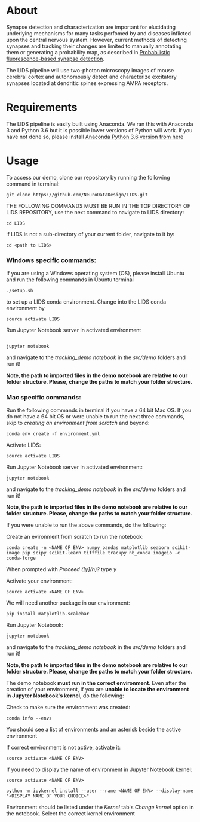 # About  

Synapse detection and characterization are important for elucidating underlying mechanisms for many tasks perfomed by and diseases inflicted upon the central nervous system. However, current methods of detecting synapses and tracking their changes are limited to manually annotating them or generating a probability map, as described in [Probabilistic fluorescence-based synapse detection](http://journals.plos.org/ploscompbiol/article?id=10.1371/journal.pcbi.1005493). 

The LIDS pipeline will use two-photon microscopy images of mouse cerebral cortex and autonomously detect and characterize excitatory synapses located at dendritic spines expressing AMPA receptors. 


# Requirements

The LIDS pipeline is easily built using Anaconda. We ran this with Anaconda 3 and Python 3.6 but it is possible lower versions of Python will work. If you have not done so, please install [Anaconda Python 3.6 version from here](https://www.anaconda.com/what-is-anaconda/)

# Usage

To access our demo, clone our repository by running the following command in terminal:

```
git clone https://github.com/NeuroDataDesign/LIDS.git

```

THE FOLLOWING COMMANDS MUST BE RUN IN THE TOP DIRECTORY OF LIDS REPOSITORY, use the next command to navigate to LIDS directory:

```
cd LIDS

```
if LIDS is not a sub-directory of your current folder, navigate to it by: 
```
cd <path to LIDS>
```

### Windows specific commands:
If you are using a Windows operating system (OS), please install Ubuntu and run the following commands in Ubuntu terminal 
```
./setup.sh
```

to set up a LIDS conda environment. Change into the LIDS conda environment by 

```
source activate LIDS
```

Run Jupyter Notebook server in activated environment

```

jupyter notebook
```

and navigate to the *tracking_demo notebook* in the *src/demo* folders and run it! 

**Note, the path to imported files in the demo notebook are relative to our folder structure. Please, change the paths to match your folder structure.** 

### Mac specific commands:
Run the following commands in terminal if you have a 64 bit Mac OS. If you do not have a 64 bit OS or were unable to run the next three commands, skip to *creating an environment from scratch* and beyond:

```
conda env create -f environment.yml
```
Activate LIDS:
```
source activate LIDS
```
Run Jupyter Notebook server in activated environment:
```
jupyter notebook
```
and navigate to the *tracking_demo notebook* in the *src/demo* folders and run it! 

**Note, the path to imported files in the demo notebook are relative to our folder structure. Please, change the paths to match your folder structure.** 



If you were unable to run the above commands, do the following:

Create an evironment from scratch to run the notebook:
```
conda create -n <NAME OF ENV> numpy pandas matplotlib seaborn scikit-image pip scipy scikit-learn tifffile trackpy nb_conda imageio -c conda-forge

```
When prompted with *Proceed ([y]/n)?* type *y*


Activate your environment:

```
source activate <NAME OF ENV>

```
We will need another package in our environment:

```
pip install matplotlib-scalebar

```
Run Jupyter Notebook:

```
jupyter notebook

```
and navigate to the *tracking_demo notebook* in the *src/demo* folders and run it! 

**Note, the path to imported files in the demo notebook are relative to our folder structure. Please, change the paths to match your folder structure.** 

The demo notebook **must run in the correct environment**. Even after the creation of your environment, if you are **unable to locate the environment in Jupyter Notebook's kernel**, do the following:

Check to make sure the environment was created:

```
conda info --envs
```
You should see a list of environments and an asterisk beside the active environment

If correct environment is not active, activate it:
```
source activate <NAME OF ENV>
```
If you need to display the name of environment in Jupyter Notebook kernel:

```
source activate <NAME OF ENV>

python -m ipykernel install --user --name <NAME OF ENV> --display-name "<DISPLAY NAME OF YOUR CHOICE>"
```
Environment should be listed under the *Kernel* tab's *Change kernel* option in the notebook. Select the correct kernel environment 





